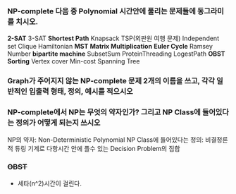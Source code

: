 ### NP-complete 다음 중 Polynomial 시간안에 풀리는 문제들에 동그라미를 치시오.
**2-SAT** 
3-SAT
**Shortest Path**
Knapsack
TSP(외판원 여행 문제)
Independent set
Clique
Hamiltonian
**MST**
**Matrix Multiplication**
**Euler Cycle**
Ramsey Number
**bipartite machine**
SubsetSum
ProteinThreading
LogestPath
**OBST**
**Sorting**
Vertex cover
Min-cost Spanning Tree
### Graph가 주어지지 않는 NP-complete 문제 2개의 이름을 쓰고, 각각 일반적인 입출력 형태, 정의, 예시를 적으시오

### NP-complete에서 NP는 무엇의 약자인가? 그리고 NP Class에 들어있다는 정의가 어떻게 되는지 쓰시오
NP의 약자: Non-Deterministic Polynomial
NP Class에 들어있다는 정의: 비결정론적 튜링 기계로 다항시간 안에 플수 있는 Decision Problem의 집합

### ~~OBST~~
- 세타(n^2)시간이 걸린다.
